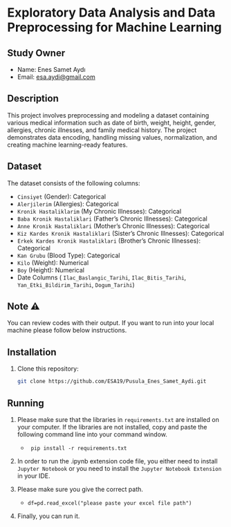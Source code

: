 # Exploratory Data Analysis and Data Preprocessing for Machine Learning 

## Study Owner
- Name: Enes Samet Aydı
- Email: esa.aydi@gmail.com   

## Description
This project involves preprocessing and modeling a dataset containing various medical information such as date of birth, weight, height, gender, allergies, chronic illnesses, and family medical history. The project demonstrates data encoding, handling missing values, normalization, and creating machine learning-ready features.

## Dataset
The dataset consists of the following columns:
- `Cinsiyet` (Gender): Categorical 
- `Alerjilerim` (Allergies): Categorical
- `Kronik Hastaliklarim` (My Chronic Illnesses): Categorical
- `Baba Kronik Hastaliklari` (Father’s Chronic Illnesses): Categorical
- `Anne Kronik Hastaliklari` (Mother’s Chronic Illnesses): Categorical
- `Kiz Kardes Kronik Hastaliklari` (Sister’s Chronic Illnesses): Categorical
- `Erkek Kardes Kronik Hastaliklari` (Brother’s Chronic Illnesses): Categorical
- `Kan Grubu` (Blood Type): Categorical
- `Kilo` (Weight): Numerical
- `Boy` (Height): Numerical
- Date Columns ( `Ilac_Baslangic_Tarihi`, `Ilac_Bitis_Tarihi`, `Yan_Etki_Bildirim_Tarihi`, `Dogum_Tarihi`)

## Note ⚠️

You can review codes with their output. If you want to run into your local machine please follow below instructions.


## Installation

1. Clone this repository:
   ```bash
   git clone https://github.com/ESA19/Pusula_Enes_Samet_Aydi.git

## Running 

1. Please make sure that the libraries in `requirements.txt` are installed on your computer. If the libraries are not installed, copy and paste the following command line into your command window.

   - ` pip install -r requirements.txt`

2. In order to run the .ipynb extension code file, you either need to install `Jupyter Notebook` or you need to install the `Jupyter Notebook Extension` in your IDE.

3. Please make sure you give the correct path.

   - `df=pd.read_excel("please paste your excel file path")`

4. Finally, you can run it.




